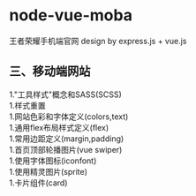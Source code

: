 # node-vue-moba
王者荣耀手机端官网  design by express.js + vue.js


## 三、移动端网站

1."工具样式"概念和SASS(SCSS)  
1.样式重置  
1.网站色彩和字体定义(colors,text)  
1.通用flex布局样式定义(flex)  
1.常用边距定义(margin,padding)  
1.首页顶部轮播图片(vue swiper)  
1.使用字体图标(iconfont)  
1.使用精灵图片(sprite)  
1.卡片组件(card)  